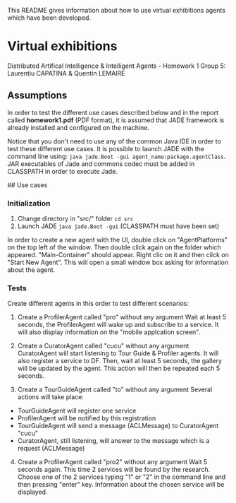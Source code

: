 This README gives information about how to use virtual exhibitions agents which 
have been developed.

# Virtual exhibitions

Distributed Artifical Intelligence & Intelligent Agents - Homework 1
Group 5: Laurentiu CAPATINA & Quentin LEMAIRE

## Assumptions

In order to test the different use cases described below and in the report 
called **homework1.pdf** (PDF format), it is assumed that JADE framework is 
already installed and configured on the machine.

Notice that you don't need to use any of the common Java IDE in order to test 
these different use cases. It is possible to launch JADE with the command line 
using: `java jade.Boot -gui agent_name:package.agentClass`. JAR executables of 
Jade and commons codec must be added in CLASSPATH in order to execute Jade.

## Use cases

### Initialization

1. Change directory in "src/" folder `cd src`
2. Launch JADE `java jade.Boot -gui` (CLASSPATH must have been set)

In order to create a new agent with the UI, double click on "AgentPlatforms" on 
the top left of the window. Then double click again on the folder which 
appeared. "Main-Container" should appear. Right clic on it and then click on 
"Start New Agent". This will open a small window box asking for information 
about the agent.

### Tests

Create different agents in this order to test different scenarios:

1. Create a ProfilerAgent called "pro" without any argument
Wait at least 5 seconds, the ProfilerAgent will wake up and subscribe to a 
service. It will also display information on the "mobile applcation screen".

2. Create a CuratorAgent called "cucu" without any argument
CuratorAgent will start listening to Tour Guide & Profiler agents. It will also 
register a service to DF. Then, wait at least 5 seconds, the gallery will be 
updated by the agent. This action will then be repeated each 5 seconds.

3. Create a TourGuideAgent called "to" without any argument
Several actions will take place:
- TourGuideAgent will register one service
- ProfilerAgent will be notified by this registration
- TourGuideAgent will send a message (ACLMessage) to CuratorAgent "cucu"
- CuratorAgent, still listening, will answer to the message which is a request 
(ACLMessage)

4. Create a ProfilerAgent called "pro2" without any argument
Wait 5 seconds again. This time 2 services will be found by the research. 
Choose one of the 2 services typing "1" or "2" in the command line and then 
pressing "enter" key. Information about the chosen service will be displayed.

